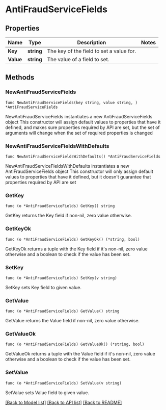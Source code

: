 # AntiFraudServiceFields

## Properties

Name | Type | Description | Notes
------------ | ------------- | ------------- | -------------
**Key** | **string** | The key of the field to set a value for. | 
**Value** | **string** | The value of a field to set. | 

## Methods

### NewAntiFraudServiceFields

`func NewAntiFraudServiceFields(key string, value string, ) *AntiFraudServiceFields`

NewAntiFraudServiceFields instantiates a new AntiFraudServiceFields object
This constructor will assign default values to properties that have it defined,
and makes sure properties required by API are set, but the set of arguments
will change when the set of required properties is changed

### NewAntiFraudServiceFieldsWithDefaults

`func NewAntiFraudServiceFieldsWithDefaults() *AntiFraudServiceFields`

NewAntiFraudServiceFieldsWithDefaults instantiates a new AntiFraudServiceFields object
This constructor will only assign default values to properties that have it defined,
but it doesn't guarantee that properties required by API are set

### GetKey

`func (o *AntiFraudServiceFields) GetKey() string`

GetKey returns the Key field if non-nil, zero value otherwise.

### GetKeyOk

`func (o *AntiFraudServiceFields) GetKeyOk() (*string, bool)`

GetKeyOk returns a tuple with the Key field if it's non-nil, zero value otherwise
and a boolean to check if the value has been set.

### SetKey

`func (o *AntiFraudServiceFields) SetKey(v string)`

SetKey sets Key field to given value.


### GetValue

`func (o *AntiFraudServiceFields) GetValue() string`

GetValue returns the Value field if non-nil, zero value otherwise.

### GetValueOk

`func (o *AntiFraudServiceFields) GetValueOk() (*string, bool)`

GetValueOk returns a tuple with the Value field if it's non-nil, zero value otherwise
and a boolean to check if the value has been set.

### SetValue

`func (o *AntiFraudServiceFields) SetValue(v string)`

SetValue sets Value field to given value.



[[Back to Model list]](../README.md#documentation-for-models) [[Back to API list]](../README.md#documentation-for-api-endpoints) [[Back to README]](../README.md)


